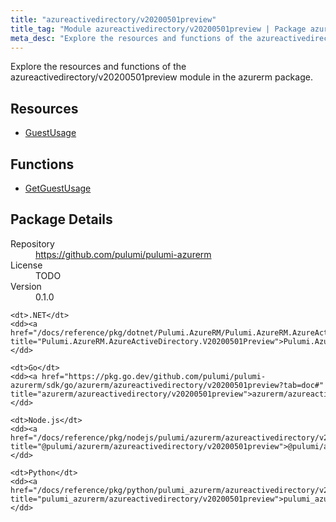 ```yaml
---
title: "azureactivedirectory/v20200501preview"
title_tag: "Module azureactivedirectory/v20200501preview | Package azurerm"
meta_desc: "Explore the resources and functions of the azureactivedirectory/v20200501preview module in the azurerm package."
---
```


<!-- WARNING: this file was generated by Pulumi Docs Generator. -->
<!-- Do not edit by hand unless you're certain you know what you are doing! -->

Explore the resources and functions of the azureactivedirectory/v20200501preview module in the azurerm package.

<h2 id="resources">Resources</h2>
<ul class="api">
    <li><a href="guestusage" title="GuestUsage"><span class="symbol resource"></span>GuestUsage</a></li>
</ul>

<h2 id="functions">Functions</h2>
<ul class="api">
    <li><a href="getguestusage" title="GetGuestUsage"><span class="symbol function"></span>GetGuestUsage</a></li>
</ul>

<h2 id="package-details">Package Details</h2>
<dl class="package-details">
	<dt>Repository</dt>
	<dd><a href="https://github.com/pulumi/pulumi-azurerm">https://github.com/pulumi/pulumi-azurerm</a></dd>
	<dt>License</dt>
	<dd>TODO</dd>
	<dt>Version</dt>
	<dd>0.1.0</dd>
</dl>



<dl class="tabular">

    <dt>.NET</dt>
    <dd><a href="/docs/reference/pkg/dotnet/Pulumi.AzureRM/Pulumi.AzureRM.AzureActiveDirectory.V20200501Preview.html" title="Pulumi.AzureRM.AzureActiveDirectory.V20200501Preview">Pulumi.AzureRM.AzureActiveDirectory.V20200501Preview</a></dd>

    <dt>Go</dt>
    <dd><a href="https://pkg.go.dev/github.com/pulumi/pulumi-azurerm/sdk/go/azurerm/azureactivedirectory/v20200501preview?tab=doc#" title="azurerm/azureactivedirectory/v20200501preview">azurerm/azureactivedirectory/v20200501preview</a></dd>

    <dt>Node.js</dt>
    <dd><a href="/docs/reference/pkg/nodejs/pulumi/azurerm/azureactivedirectory/v20200501preview/#" title="@pulumi/azurerm/azureactivedirectory/v20200501preview">@pulumi/azurerm/azureactivedirectory/v20200501preview</a></dd>

    <dt>Python</dt>
    <dd><a href="/docs/reference/pkg/python/pulumi_azurerm/azureactivedirectory/v20200501preview" title="pulumi_azurerm/azureactivedirectory/v20200501preview">pulumi_azurerm/azureactivedirectory/v20200501preview</a></dd>

</dl>

